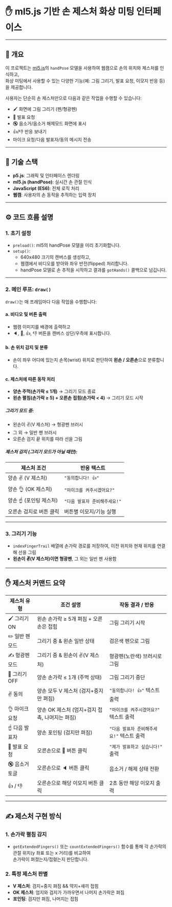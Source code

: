 # ✋ ml5.js 기반 손 제스처 화상 미팅 인터페이스


---

## 📌 개요

이 프로젝트는 [ml5.js](https://ml5js.org/)의 `handPose` 모델을 사용하여 웹캠으로 손의 위치와 제스처를 인식하고,  
화상 미팅에서 사용할 수 있는 다양한 기능(예: 그림 그리기, 발표 요청, 이모지 반응 등)을 제공합니다.

사용자는 단순히 손 제스처만으로 다음과 같은 작업을 수행할 수 있습니다:

- 🖌️ 화면에 그림 그리기 (펜/형광펜)
- 🙋 발표 요청
- 🔇 음소거/음소거 해제모드 화면에 표시
- 👍/👎 반응 보내기
-  마이크 요청/다음 발표자/동의 메시지 전송

---

## 🔧 기술 스택

- **p5.js**: 그래픽 및 인터페이스 렌더링
- **ml5.js (handPose)**: 실시간 손 관절 인식
- **JavaScript (ES6)**: 전체 로직 처리
- **웹캠**: 사용자의 손 동작을 추적하는 입력 장치

---

## ⚙️ 코드 흐름 설명

### 1. 초기 설정

- `preload()`: ml5의 handPose 모델을 미리 초기화합니다.
- `setup()`:
  - 640x480 크기의 캔버스를 생성하고,
  - 웹캠에서 비디오를 받아와 좌우 반전(flipped) 처리합니다.
  - handPose 모델로 손 추적을 시작하고 결과를 `gotHands()` 콜백으로 넘깁니다.

---

### 2. 메인 루프: `draw()`

`draw()`는 매 프레임마다 다음 작업을 수행합니다:

#### a. 비디오 및 버튼 출력
- 웹캠 이미지를 배경에 출력하고
- 🔈, 🙋, 👍, 👎 버튼을 캔버스 상단/우측에 표시합니다.

#### b. 손 위치 감지 및 분류
- 손이 좌우 어디에 있는지 손목(wrist) 위치로 판단하여 **왼손 / 오른손**으로 분류합니다.

#### c. 제스처에 따른 동작 처리

- **양손 주먹(손가락 ≤ 1개)** → 그리기 모드 종료
- **왼손 펼침(손가락 ≥ 5) + 오른손 접힘(손가락 < 4)** → 그리기 모드 시작

##### 그리기 모드 중:
- 왼손이 ✌️(V 제스처) → 형광펜 브러시
- 그 외 → 일반 펜 브러시
- 오른손 검지 끝 위치를 따라 선을 그림

##### 제스처 감지 (그리기 모드가 아닐 때만):

| 제스처 조건                 | 반응 텍스트                    |
|----------------------------|-------------------------------|
| 양손 ✌️ (V 제스처)        | `"동의합니다! 👍"`            |
| 양손 👌 (OK 제스처)        | `"마이크를 켜주시겠어요?"`    |
| 양손 ☝️ (포인팅 제스처)    | `"다음 발표자 준비해주세요!"` |
| 오른손 검지로 버튼 클릭     | 버튼별 이모지/기능 실행        |

---

### 3. 그리기 기능

- `indexFingerTrail` 배열에 손가락 경로를 저장하여, 이전 위치와 현재 위치를 연결해 선을 그림
- **왼손이 ✌️(V 제스처)이면 형광펜**, 그 외는 일반 펜 사용함

---

## ✋ 제스처 커맨드 요약

| 제스처 유형        | 조건 설명                                          | 작동 결과 / 반응                           |
|--------------------|---------------------------------------------------|--------------------------------------------|
| 🖌️ 그리기 ON       | 왼손 손가락 ≥ 5개 펴짐 + 오른손은 접힘             | 그림 그리기 시작                           |
| ✏️ 일반 펜 모드     | 그리기 중 & 왼손 일반 상태                         | 검은색 펜으로 그림                         |
| ✍️ 형광펜 모드      | 그리기 중 & 왼손이 ✌️(V 제스처)                    | 형광펜(노란색) 브러시로 그림               |
| 🧼 그리기 OFF      | 양손 손가락 ≤ 1개 (주먹 상태)                     | 그림 그리기 중단                           |
| ✌️ 동의            | 양손 모두 V 제스처 (검지+중지만 펴짐)             | `"동의합니다! 👍"` 텍스트 출력             |
| 👌 마이크 요청     | 양손 OK 제스처 (엄지+검지 접촉, 나머지는 펴짐)     | `"마이크를 켜주시겠어요?"` 텍스트 출력     |
| ☝️ 다음 발표자     | 양손 포인팅 (검지만 펴짐)                         | `"다음 발표자 준비해주세요!"` 텍스트 출력 |
| 🙋 발표 요청       | 오른손으로 🙋 버튼 클릭                            | `"제가 발표하고 싶습니다!"` 출력           |
| 🔇 음소거 토글     | 오른손으로 🔈 버튼 클릭                            | 음소거 / 해제 상태 전환                    |
| 👍 / 👎             | 오른손으로 해당 이모지 버튼 클릭                   | 2초 동안 해당 이모지 출력                 |

---

## ✍️ 제스처 구현 방식

### 1. 손가락 펼침 감지

- `getExtendedFingers()` 또는 `countExtendedFingers()` 함수를 통해 각 손가락의 관절 위치(y 좌표 또는 x 거리)를 비교하여  
  손가락이 펴졌는지/접혔는지 판단합니다.

### 2. 특정 제스처 판별

- **V 제스처**: 검지+중지 펴짐 && 약지+새끼 접힘
- **OK 제스처**: 엄지와 검지가 가까우면서 나머지 손가락은 펴짐
- **포인팅**: 검지만 펴짐, 나머지는 접힘


